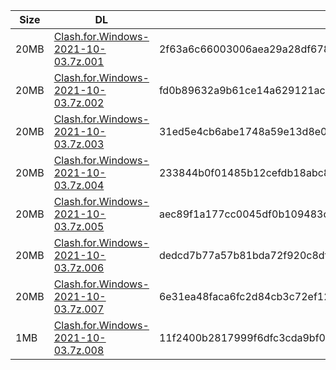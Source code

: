 |    Size   |     DL  | sha512sum |
|  ---  |  ---  |  ---  |
| 20MB | [Clash.for.Windows-2021-10-03.7z.001](https://cdn.jsdelivr.net/gh/appleians/cfw_m1@main/Clash.for.Windows-2021-10-03.7z.001) | 2f63a6c66003006aea29a28df6782ea04de0aab1b6eb77b8265147b5fe0734426b4af2b18c55c5d93fa187dc6cd464e9ba7265ee795aa41536e87160755e57b9 |
| 20MB | [Clash.for.Windows-2021-10-03.7z.002](https://cdn.jsdelivr.net/gh/appleians/cfw_m1@main/Clash.for.Windows-2021-10-03.7z.002) | fd0b89632a9b61ce14a629121ac07bbb321559552f4b4fbb3759ab9e538af4a15e944464e711ae02446cb84c5225cdee8cbefbe6d86de110b470a3e8ddd6a21e |
| 20MB | [Clash.for.Windows-2021-10-03.7z.003](https://cdn.jsdelivr.net/gh/appleians/cfw_m1@main/Clash.for.Windows-2021-10-03.7z.003) | 31ed5e4cb6abe1748a59e13d8e0507e76609e9771c74bf9a98fd1ada7fe2e347abe62d0c6b513478847df7d1358f1a6c2f226dd654d0741cfd5435a9d2ae567c |
| 20MB | [Clash.for.Windows-2021-10-03.7z.004](https://cdn.jsdelivr.net/gh/appleians/cfw_m1@main/Clash.for.Windows-2021-10-03.7z.004) | 233844b0f01485b12cefdb18abc87598d99d81390f21880197b265a0f34108ad07672daa013b2e3a9f0439fd136e7d3b8253da1f887b19c0b55f022bd03ff2ea |
| 20MB | [Clash.for.Windows-2021-10-03.7z.005](https://cdn.jsdelivr.net/gh/appleians/cfw_m1@main/Clash.for.Windows-2021-10-03.7z.005) | aec89f1a177cc0045df0b109483cb1a8f63d0e0a57577a09c3f303c5aa2b6349bfc905d2dd6b99775139db5682b3cb1416723046f0edfa6296144930ac9c3ac5 |
| 20MB | [Clash.for.Windows-2021-10-03.7z.006](https://cdn.jsdelivr.net/gh/appleians/cfw_m1@main/Clash.for.Windows-2021-10-03.7z.006) | dedcd7b77a57b81bda72f920c8df0763eba625b7858aff4b7361529fd4302965d779f98c2231dbaed8cac420a66c747c904bbedb63bad5defe97a444717f78ee |
| 20MB | [Clash.for.Windows-2021-10-03.7z.007](https://cdn.jsdelivr.net/gh/appleians/cfw_m1@main/Clash.for.Windows-2021-10-03.7z.007) | 6e31ea48faca6fc2d84cb3c72ef128b5f374986225790765a6db79057eae980a05d00b5bc8d830d4c3437a82f939bd6a658fb22f43668511b605e3744e01d547 |
| 1MB | [Clash.for.Windows-2021-10-03.7z.008](https://cdn.jsdelivr.net/gh/appleians/cfw_m1@main/Clash.for.Windows-2021-10-03.7z.008) | 11f2400b2817999f6dfc3cda9bf0ff82d0f7007ea738934bad7aa4356ff1d51a11278adc34ec3ba544211cbe8cda21ded14b363e90d532bbc41c4131ebbc3592 |
